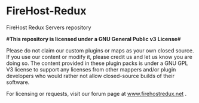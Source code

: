 # FireHost-Redux
FireHost Redux Servers repository

#**This repository is licensed under a GNU General Public v3 License**#

Please do not claim our custom plugins or maps as your own closed source. If you use our content or modify it, please credit us and let us know you are doing so. The content provided in these plugin packs is under a GNU GPL V3 license to support any licenses from other mappers and/or plugin developers who would rather not allow closed-source builds of their software.

For licensing or requests, visit our forum page at www.firehostredux.net .
